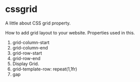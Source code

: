 # cssgrid
A little about CSS grid property.

How to add grid layout to your website.
Properties used in this.
1) grid-column-start
2) grid-column-end
3) grid-row-start
4) grid-row-end
5) Display Grid.
6) grid-template-row: repeat(1,1fr)
7) gap
   
   

